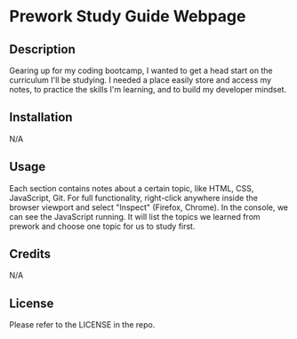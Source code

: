 # Prework Study Guide Webpage

## Description

Gearing up for my coding bootcamp, I wanted to get a head start on the curriculum I'll be studying. I needed a place easily store and access my notes, to practice the skills I'm learning, and to build my developer mindset.

## Installation

N/A

## Usage

Each section contains notes about a certain topic, like HTML, CSS, JavaScript, Git. For full functionality, right-click anywhere inside the browser viewport and select "Inspect" (Firefox, Chrome). In the console, we can see the JavaScript running. It will list the topics we learned from prework and choose one topic for us to study first.

## Credits

N/A

## License

Please refer to the LICENSE in the repo.